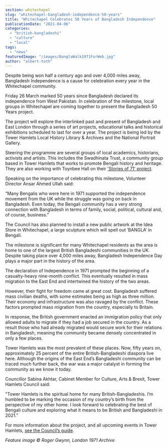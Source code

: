 ```yaml
---
section: whitechapel
slug: "whitechapel-bangladesh-independence-50-years"
title: "Whitechapel Celebrates 50 Years of Bangladesh Independence"
publicationDate: "2021-04-06"
categories: 
  - "british-bangladeshi"
  - "culture"
  - "local"
tags: 
  - "news"
featuredImage: "/images/BanglaWalk1971ForWeb.jpg"
author: "albert-toth"
---
```


Despite being won half a century ago and over 4,000 miles away, Bangladesh Independence is a cause for celebration every year in the Whitechapel community.

Friday 26 March marked 50 years since Bangladesh declared its independence from West Pakistan. In celebration of the milestone, local groups in Whitechapel are coming together to present the Bangladesh 50 Years project.

The project will explore the interlinked past and present of Bangladesh and East London through a series of art projects, educational talks and historical exhibitions scheduled to last for over a year. The project is being led by the Tower Hamlets Local History Library & Archives and the National Portrait Gallery.

Steering the programme are several groups of local academics, historians, activists and artists. This includes the Swadhinata Trust, a community group based in Tower Hamlets that works to promote Bengali history and heritage. They are also working with Toynbee Hall on their ['Stories of 71' project](https://www.toynbeehall.org.uk/stories-of-71-commemorating-bangladesh-struggle-and-liberation/).

Speaking on the importance of celebrating this milestone, Volunteer Director Ansar Ahmed Ullah said:

“Many Bengalis who were here in 1971 supported the independence movement from the UK while the struggle was going on back in Bangladesh. Even today, the Bengali community has a very strong connection with Bangladesh in terms of family, social, political, cultural and, of course, business.”

The Council has also planned to install a new public artwork at the Idea Store in Whitechapel, a large sculpture which will spell out ‘BANGLA’ in Bengali.

The milestone is significant for many Whitechapel residents as the area is home to one of the largest British Bangladeshi communities in the UK. Despite taking place over 4,000 miles away, Bangladesh Independence Day plays a major part in the history of the area.

The declaration of Independence in 1971 prompted the beginning of a casualty-heavy nine-month conflict. This eventually resulted in mass migration to the East End and intertwined the history of the two areas.

However, their fight for freedom came at great cost. Bangladesh suffered mass civilian deaths, with some estimates being as high as three million. Their economy and infrastructure was also ravaged by the conflict. These factors prompted mass migration from the country, especially to Britain.

In response, the British government enacted an immigration policy that only allowed adults to migrate if they had a job secured in the country. As a result those who had already migrated would secure work for their relations in Bangladesh, meaning the community became densely concentrated in only a few places.

Tower Hamlets was the most prevalent of these places. Now, fifty years on, approximately 25 percent of the entire British-Bangladeshi diaspora live here. Although the origins of the East End’s Bangladeshi community can be traced much further back, the war was a major catalyst in forming the community as we know it today.

Councillor Sabina Akhtar, Cabinet Member for Culture, Arts & Brexit, Tower Hamlets Council said:

"Tower Hamlets is the spiritual home for many British-Bangladeshis. I’m humbled to be marking the occasion of my country’s birth from the perspective of my other home. I look forward to celebrating the best of Bengali culture and exploring what it means to be British and Bangladeshi in 2021.”

For more information about the project, and all upcoming events in Tower Hamlets, [see the Council’s guide](https://www.towerhamlets.gov.uk/lgnl/leisure_and_culture/Bangladesh-at-50/Bangladesh-50.aspx).

_Feature image © Roger Gwynn, London 1971 Archive_
